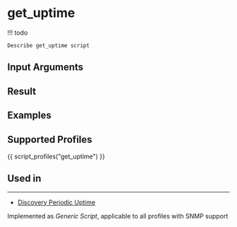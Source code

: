 

# get_uptime

<!-- prettier-ignore -->
!!! todo

    Describe get_uptime script

## Input Arguments

## Result

## Examples

## Supported Profiles

{{ script_profiles("get_uptime") }}

## Used in
-------
* [Discovery Periodic Uptime](../../../admin/reference/discovery/periodic/uptime.md)

Implemented as *Generic Script*, applicable to all profiles
with SNMP support

